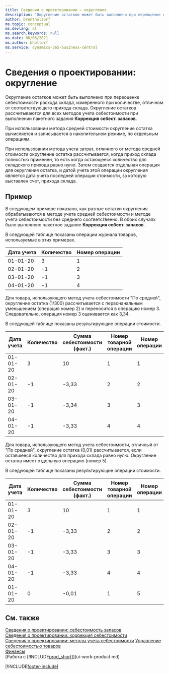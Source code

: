 ```yaml
---
title: Сведения о проектировании — округление
description: 'Округление остатков может быть выполнено при переоценке себестоимости расхода склада, измеренного при количестве, отличном от соответствующего прихода склада.'
author: brentholtorf
ms.topic: conceptual
ms.devlang: al
ms.search.keywords: null
ms.date: 06/08/2021
ms.author: bholtorf
ms.service: dynamics-365-business-central
---
```

# <a name="design-details-rounding"></a>Сведения о проектировании: округление
Округление остатков может быть выполнено при переоценке себестоимости расхода склада, измеренного при количестве, отличном от соответствующего прихода склада. Округление остатков рассчитываются для всех методов учета себестоимости при выполнении пакетного задания **Коррекция себест. запасов**.  

 При использовании метода средней стоимости округление остатка вычисляется и записывается в накопительном режиме, по отдельным операциям.  

 При использовании метода учета затрат, отличного от метода средней стоимости округление остатка рассчитывается, когда приход склада полностью применен, то есть когда остающееся количество для складского прихода равно нулю. Затем создается отдельная операция для округления остатка, и датой учета этой операции округления является дата учета последней операции стоимости, за которую выставлен счет, прихода склада.  

## <a name="example"></a>Пример
 В следующем примере показано, как разные остатки округления обрабатываются в методе учета средней себестоимости и методе учета себестоимости без среднего соответственно. В обоих случаях было выполнено пакетное задание **Коррекция себест. запасов**.  

 В следующей таблице показаны операции журнала товаров, используемые в этих примерах.  

|Дата учета|Количество|Номер операции|  
|------------------|--------------|---------------|  
|01-01-20|3|1|  
|02-01-20|-1|2|  
|03-01-20|-1|3|  
|04-01-20|-1|4|  

 Для товара, использующего метод учета себестоимости "По средней", округление остатка (1/300) рассчитывается с первоначальным уменьшением (операция номер 2) и переносится в операцию номер 3. Следовательно, операция номер 3 оценивается как 3,34.  

 В следующей таблице показаны результирующие операции стоимости.  

|Дата учета|Количество|Сумма себестоимости (факт.)|Номер товарной операции|Номер операции|  
|------------------|--------------|----------------------------|---------------------------|---------------|  
|01-01-20|3|10|1|1|  
|02-01-20|-1|-3,33|2|2|  
|03-01-20|-1|-3,34|3|3|  
|04-01-20|-1|-3,33|4|4|  

 Для товара, использующего метод учета себестоимости, отличный от "По средней", округление остатка (0,01) рассчитывается, если оставшееся количество для прихода склада равно нулю. Округление остатка имеет отдельную операцию (номер 5).  

 В следующей таблице показаны результирующие операции стоимости.  

|Дата учета|Количество|Сумма себестоимости (факт.)|Номер товарной операции|Номер операции|  
|------------------|--------------|----------------------------|---------------------------|---------------|  
|01-01-20|3|10|1|1|  
|02-01-20|-1|-3,33|2|2|  
|03-01-20|-1|-3,33|3|3|  
|04-01-20|-1|-3,33|4|4|  
|01-01-20|0|-0,01|1|5|  

## <a name="see-also"></a>См. также
 [Сведения о проектировании: себестоимость запасов](design-details-inventory-costing.md)   
 [Сведения о проектировании: коррекция себестоимости](design-details-cost-adjustment.md)   
 [Сведения о проектировании: методы учета себестоимости](design-details-costing-methods.md) [Управление себестоимостью товаров](finance-manage-inventory-costs.md)  
 [Финансы](finance.md)  
 [Работа с [!INCLUDE[prod_short](includes/prod_short.md)]](ui-work-product.md)


[!INCLUDE[footer-include](includes/footer-banner.md)]
